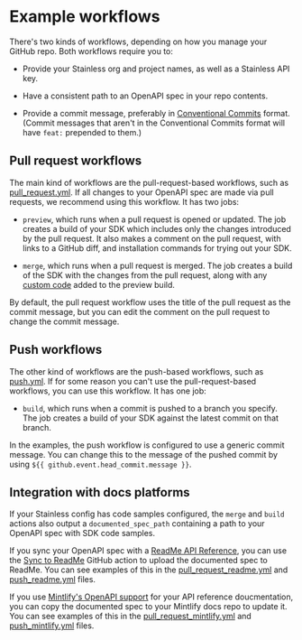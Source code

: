 # Example workflows

There's two kinds of workflows, depending on how you manage your GitHub repo. Both workflows require you to:

* Provide your Stainless org and project names, as well as a Stainless API key.

* Have a consistent path to an OpenAPI spec in your repo contents.

* Provide a commit message, preferably in [Conventional Commits](https://www.conventionalcommits.org/en/v1.0.0/) format. (Commit messages that aren't in the Conventional Commits format will have `feat:` prepended to them.)

## Pull request workflows

The main kind of workflows are the pull-request-based workflows, such as [pull_request.yml](./pull_request.yml). If all changes to your OpenAPI spec are made via pull requests, we recommend using this workflow. It has two jobs:

* `preview`, which runs when a pull request is opened or updated. The job creates a build of your SDK which includes only the changes introduced by the pull request. It also makes a comment on the pull request, with links to a GitHub diff, and installation commands for trying out your SDK.

* `merge`, which runs when a pull request is merged. The job creates a build of the SDK with the changes from the pull request, along with any [custom code](https://app.stainless.com/docs/guides/patch-custom-code#project-branches) added to the preview build.

By default, the pull request workflow uses the title of the pull request as the commit message, but you can edit the comment on the pull request to change the commit message.

## Push workflows

The other kind of workflows are the push-based workflows, such as [push.yml](./push.yml). If for some reason you can't use the pull-request-based workflows, you can use this workflow. It has one job:

* `build`, which runs when a commit is pushed to a branch you specify. The job creates a build of your SDK against the latest commit on that branch.

In the examples, the push workflow is configured to use a generic commit message. You can change this to the message of the pushed commit by using `${{ github.event.head_commit.message }}`.

## Integration with docs platforms

If your Stainless config has code samples configured, the `merge` and `build` actions also output a `documented_spec_path` containing a path to your OpenAPI spec with SDK code samples.

If you sync your OpenAPI spec with a [ReadMe API Reference](https://readme.com/), you can use the [Sync to ReadMe](https://github.com/marketplace/actions/rdme-sync-to-readme) GitHub action to upload the documented spec to ReadMe. You can see examples of this in the [pull_request_readme.yml](./pull_request_readme.yml) and [push_readme.yml](./push_readme.yml) files.

If you use [Mintlify's OpenAPI support](https://mintlify.com/docs/api-playground/openapi-setup#in-the-repo) for your API reference doucmentation, you can copy the documented spec to your Mintlify docs repo to update it. You can see examples of this in the [pull_request_mintlify.yml](./pull_request_mintlify.yml) and [push_mintlify.yml](./push_mintlify.yml) files.
